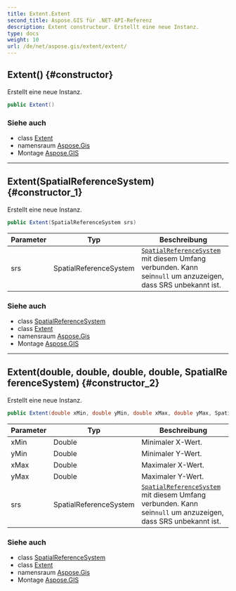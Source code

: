 ```yaml
---
title: Extent.Extent
second_title: Aspose.GIS für .NET-API-Referenz
description: Extent constructeur. Erstellt eine neue Instanz.
type: docs
weight: 10
url: /de/net/aspose.gis/extent/extent/
---
```

## Extent() {#constructor}

Erstellt eine neue Instanz.

```csharp
public Extent()
```

### Siehe auch

* class [Extent](../)
* namensraum [Aspose.Gis](../../extent/)
* Montage [Aspose.GIS](../../../)

---

## Extent(SpatialReferenceSystem) {#constructor_1}

Erstellt eine neue Instanz.

```csharp
public Extent(SpatialReferenceSystem srs)
```

| Parameter | Typ | Beschreibung |
| --- | --- | --- |
| srs | SpatialReferenceSystem | [`SpatialReferenceSystem`](../../../aspose.gis.spatialreferencing/spatialreferencesystem/) mit diesem Umfang verbunden. Kann sein`null` um anzuzeigen, dass SRS unbekannt ist. |

### Siehe auch

* class [SpatialReferenceSystem](../../../aspose.gis.spatialreferencing/spatialreferencesystem/)
* class [Extent](../)
* namensraum [Aspose.Gis](../../extent/)
* Montage [Aspose.GIS](../../../)

---

## Extent(double, double, double, double, SpatialReferenceSystem) {#constructor_2}

Erstellt eine neue Instanz.

```csharp
public Extent(double xMin, double yMin, double xMax, double yMax, SpatialReferenceSystem srs = null)
```

| Parameter | Typ | Beschreibung |
| --- | --- | --- |
| xMin | Double | Minimaler X-Wert. |
| yMin | Double | Minimaler Y-Wert. |
| xMax | Double | Maximaler X-Wert. |
| yMax | Double | Maximaler Y-Wert. |
| srs | SpatialReferenceSystem | [`SpatialReferenceSystem`](../../../aspose.gis.spatialreferencing/spatialreferencesystem/) mit diesem Umfang verbunden. Kann sein`null` um anzuzeigen, dass SRS unbekannt ist. |

### Siehe auch

* class [SpatialReferenceSystem](../../../aspose.gis.spatialreferencing/spatialreferencesystem/)
* class [Extent](../)
* namensraum [Aspose.Gis](../../extent/)
* Montage [Aspose.GIS](../../../)


